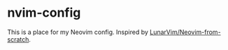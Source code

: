 # nvim-config
This is a place for my Neovim config. Inspired by [LunarVim/Neovim-from-scratch](https://github.com/LunarVim/Neovim-from-scratch).
